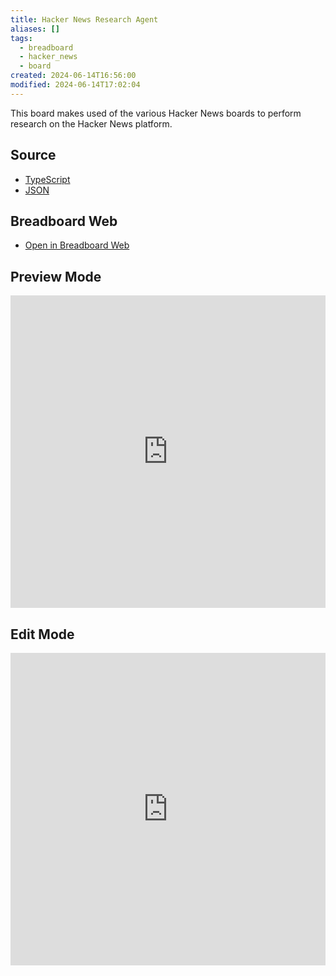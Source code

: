 ```yaml
---
title: Hacker News Research Agent
aliases: []
tags:
  - breadboard
  - hacker_news
  - board
created: 2024-06-14T16:56:00
modified: 2024-06-14T17:02:04
---
```


This board makes used of the various Hacker News boards to perform research on the Hacker News platform.

## Source

- [TypeScript](https://github.com/ExaDev/breadboard/blob/hacker-news-researcher/packages/breadboard-web/src/boards/hacker-news-research.ts)
- [JSON](https://github.com/ExaDev/breadboard/blob/hacker-news-researcher/packages/breadboard-web/public/graphs/hacker-news-research.json)

## Breadboard Web

- [Open in Breadboard Web](https://breadboard-ai.web.app/?board=https://raw.githubusercontent.com/ExaDev/breadboard/hacker-news-researcher/packages/breadboard-web/public/graphs/hacker-news-research.json)

## Preview Mode

<iframe src="https://breadboard-ai.web.app/?board=https://raw.githubusercontent.com/ExaDev/breadboard/hacker-news-researcher/packages/breadboard-web/public/graphs/hacker-news-research.json&embed" style="width: 100%; height: 500px; border: 0;"></iframe>

## Edit Mode

<iframe src="https://breadboard-ai.web.app/?board=https://raw.githubusercontent.com/ExaDev/breadboard/hacker-news-researcher/packages/breadboard-web/public/graphs/hacker-news-research.json" style="width: 100%; height: 500px; border: 0;"></iframe>
